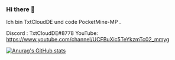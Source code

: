 ### Hi there 👋

Ich bin TxtCloudDE und code PocketMine-MP .



Discord : TxtCloudDE#8778
YouTube: https://www.youtube.com/channel/UCFBuXic5TeYkzmTc02_mmyg

[![Anurag's GitHub stats](https://github-readme-stats.vercel.app/api?username=TxtCloudDE)](https://github.com/anuraghazra/github-readme-stats)




